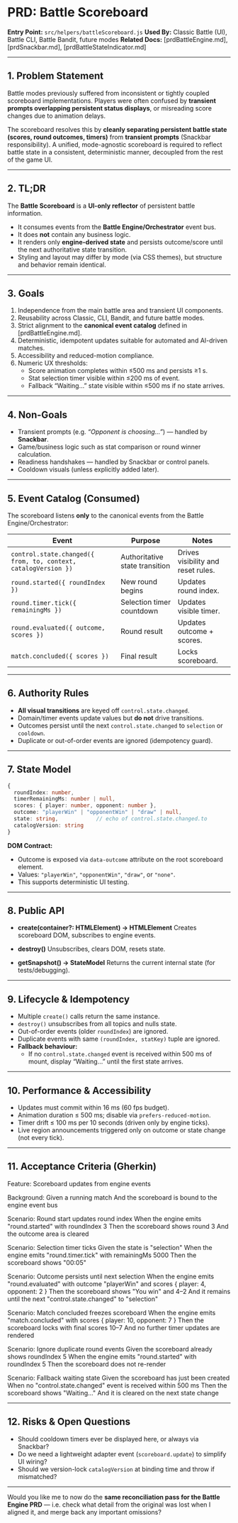 # PRD: Battle Scoreboard

**Entry Point:** `src/helpers/battleScoreboard.js`
**Used By:** Classic Battle (UI), Battle CLI, Battle Bandit, future modes
**Related Docs:** \[prdBattleEngine.md], \[prdSnackbar.md], \[prdBattleStateIndicator.md]

---

## 1. Problem Statement

Battle modes previously suffered from inconsistent or tightly coupled scoreboard implementations.
Players were often confused by **transient prompts overlapping persistent status displays**, or misreading score changes due to animation delays.

The scoreboard resolves this by **cleanly separating persistent battle state (scores, round outcomes, timers)** from **transient prompts** (Snackbar responsibility). A unified, mode-agnostic scoreboard is required to reflect battle state in a consistent, deterministic manner, decoupled from the rest of the game UI.

---

## 2. TL;DR

The **Battle Scoreboard** is a **UI-only reflector** of persistent battle information.

- It consumes events from the **Battle Engine/Orchestrator** event bus.
- It does **not** contain any business logic.
- It renders only **engine-derived state** and persists outcome/score until the next authoritative state transition.
- Styling and layout may differ by mode (via CSS themes), but structure and behavior remain identical.

---

## 3. Goals

1. Independence from the main battle area and transient UI components.
2. Reusability across Classic, CLI, Bandit, and future battle modes.
3. Strict alignment to the **canonical event catalog** defined in \[prdBattleEngine.md].
4. Deterministic, idempotent updates suitable for automated and AI-driven matches.
5. Accessibility and reduced-motion compliance.
6. Numeric UX thresholds:
   - Score animation completes within ≤500 ms and persists ≥1 s.
   - Stat selection timer visible within ≤200 ms of event.
   - Fallback “Waiting…” state visible within ≤500 ms if no state arrives.

---

## 4. Non-Goals

- Transient prompts (e.g. _“Opponent is choosing…”_) — handled by **Snackbar**.
- Game/business logic such as stat comparison or round winner calculation.
- Readiness handshakes — handled by Snackbar or control panels.
- Cooldown visuals (unless explicitly added later).

---

## 5. Event Catalog (Consumed)

The scoreboard listens **only** to the canonical events from the Battle Engine/Orchestrator:

| Event                                                          | Purpose                        | Notes                              |
| -------------------------------------------------------------- | ------------------------------ | ---------------------------------- |
| `control.state.changed({ from, to, context, catalogVersion })` | Authoritative state transition | Drives visibility and reset rules. |
| `round.started({ roundIndex })`                                | New round begins               | Updates round index.               |
| `round.timer.tick({ remainingMs })`                            | Selection timer countdown      | Updates visible timer.             |
| `round.evaluated({ outcome, scores })`                         | Round result                   | Updates outcome + scores.          |
| `match.concluded({ scores })`                                  | Final result                   | Locks scoreboard.                  |

---

## 6. Authority Rules

- **All visual transitions** are keyed off `control.state.changed`.
- Domain/timer events update values but **do not** drive transitions.
- Outcomes persist until the next `control.state.changed` to `selection` or `cooldown`.
- Duplicate or out-of-order events are ignored (idempotency guard).

---

## 7. State Model

```ts
{
  roundIndex: number,
  timerRemainingMs: number | null,
  scores: { player: number, opponent: number },
  outcome: "playerWin" | "opponentWin" | "draw" | null,
  state: string,            // echo of control.state.changed.to
  catalogVersion: string
}
```

**DOM Contract:**

- Outcome is exposed via `data-outcome` attribute on the root scoreboard element.
- Values: `"playerWin"`, `"opponentWin"`, `"draw"`, or `"none"`.
- This supports deterministic UI testing.

---

## 8. Public API

- **create(container?: HTMLElement) → HTMLElement**
  Creates scoreboard DOM, subscribes to engine events.

- **destroy()**
  Unsubscribes, clears DOM, resets state.

- **getSnapshot() → StateModel**
  Returns the current internal state (for tests/debugging).

---

## 9. Lifecycle & Idempotency

- Multiple `create()` calls return the same instance.
- `destroy()` unsubscribes from all topics and nulls state.
- Out-of-order events (older `roundIndex`) are ignored.
- Duplicate events with same `(roundIndex, statKey)` tuple are ignored.
- **Fallback behaviour:**
  - If no `control.state.changed` event is received within 500 ms of mount, display “Waiting…” until the first state arrives.

---

## 10. Performance & Accessibility

- Updates must commit within 16 ms (60 fps budget).
- Animation duration ≤ 500 ms; disable via `prefers-reduced-motion`.
- Timer drift ≤ 100 ms per 10 seconds (driven only by engine ticks).
- Live region announcements triggered only on outcome or state change (not every tick).

---

## 11. Acceptance Criteria (Gherkin)

Feature: Scoreboard updates from engine events

Background:
Given a running match
And the scoreboard is bound to the engine event bus

Scenario: Round start updates round index
When the engine emits "round.started" with roundIndex 3
Then the scoreboard shows round 3
And the outcome area is cleared

Scenario: Selection timer ticks
Given the state is "selection"
When the engine emits "round.timer.tick" with remainingMs 5000
Then the scoreboard shows "00:05"

Scenario: Outcome persists until next selection
When the engine emits "round.evaluated" with outcome "playerWin" and scores { player: 4, opponent: 2 }
Then the scoreboard shows "You win" and 4–2
And it remains until the next "control.state.changed" to "selection"

Scenario: Match concluded freezes scoreboard
When the engine emits "match.concluded" with scores { player: 10, opponent: 7 }
Then the scoreboard locks with final scores 10–7
And no further timer updates are rendered

Scenario: Ignore duplicate round events
Given the scoreboard already shows roundIndex 5
When the engine emits "round.started" with roundIndex 5
Then the scoreboard does not re-render

Scenario: Fallback waiting state
Given the scoreboard has just been created
When no "control.state.changed" event is received within 500 ms
Then the scoreboard shows "Waiting…"
And it is cleared on the next state change

---

## 12. Risks & Open Questions

- Should cooldown timers ever be displayed here, or always via Snackbar?
- Do we need a lightweight adapter event (`scoreboard.update`) to simplify UI wiring?
- Should we version-lock `catalogVersion` at binding time and throw if mismatched?

---

Would you like me to now do the **same reconciliation pass for the Battle Engine PRD** — i.e. check what detail from the original was lost when I aligned it, and merge back any important omissions?
